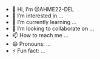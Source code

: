 - 👋 Hi, I’m @AHME22-DEL
- 👀 I’m interested in ...
- 🌱 I’m currently learning ...
- 💞️ I’m looking to collaborate on ...
- 📫 How to reach me ...
- 😄 Pronouns: ...
- ⚡ Fun fact: ...

<!---
AHME22-DEL/AHME22-DEL is a ✨ special ✨ repository because its `README.md` (this file) appears on your GitHub profile.
You can click the Preview link to take a look at your changes.
--->
